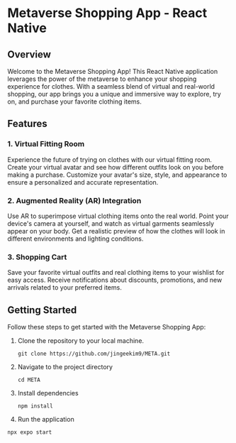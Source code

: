 # Metaverse Shopping App - React Native

## Overview

Welcome to the Metaverse Shopping App! This React Native application leverages the power of the metaverse to enhance your shopping experience for clothes. With a seamless blend of virtual and real-world shopping, our app brings you a unique and immersive way to explore, try on, and purchase your favorite clothing items.

## Features

### 1. Virtual Fitting Room

Experience the future of trying on clothes with our virtual fitting room. Create your virtual avatar and see how different outfits look on you before making a purchase. Customize your avatar's size, style, and appearance to ensure a personalized and accurate representation.

### 2. Augmented Reality (AR) Integration

Use AR to superimpose virtual clothing items onto the real world. Point your device's camera at yourself, and watch as virtual garments seamlessly appear on your body. Get a realistic preview of how the clothes will look in different environments and lighting conditions.

### 3. Shopping Cart
Save your favorite virtual outfits and real clothing items to your wishlist for easy access. Receive notifications about discounts, promotions, and new arrivals related to your preferred items.

## Getting Started

Follow these steps to get started with the Metaverse Shopping App:

1. Clone the repository to your local machine.
   ```
   git clone https://github.com/jingeekim9/META.git
   ```

2. Navigate to the project directory
   ```
   cd META
   ```

3. Install dependencies
   ```
   npm install
   ```

4.  Run the application
   ```
npx expo start
   ```
